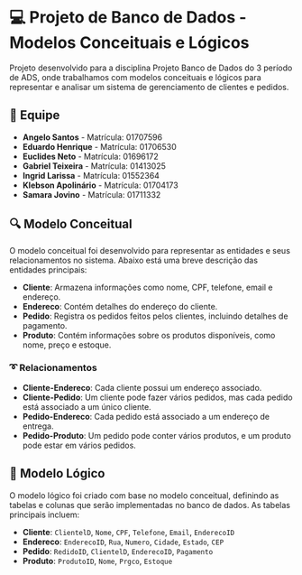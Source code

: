 # 💻 Projeto de Banco de Dados - Modelos Conceituais e Lógicos

Projeto desenvolvido para a disciplina Projeto Banco de Dados do 3 período de ADS, onde trabalhamos com modelos conceituais e lógicos para representar e analisar um sistema de gerenciamento de clientes e pedidos.

## 🙋 Equipe

- **Angelo Santos** - Matrícula: 01707596
- **Eduardo Henrique** - Matrícula: 01706530
- **Euclides Neto** - Matrícula: 01696172
- **Gabriel Teixeira** - Matrícula: 01413025
- **Ingrid Larissa** - Matrícula: 01552364
- **Klebson Apolinário** - Matrícula: 01704173
- **Samara Jovino** - Matrícula: 01711332

## 🔍 Modelo Conceitual

O modelo conceitual foi desenvolvido para representar as entidades e seus relacionamentos no sistema. Abaixo está uma breve descrição das entidades principais:

- **Cliente**: Armazena informações como nome, CPF, telefone, email e endereço.
- **Endereco**: Contém detalhes do endereço do cliente.
- **Pedido**: Registra os pedidos feitos pelos clientes, incluindo detalhes de pagamento.
- **Produto**: Contém informações sobre os produtos disponíveis, como nome, preço e estoque.

### ➰ Relacionamentos

- **Cliente-Endereco**: Cada cliente possui um endereço associado.
- **Cliente-Pedido**: Um cliente pode fazer vários pedidos, mas cada pedido está associado a um único cliente.
- **Pedido-Endereco**: Cada pedido está associado a um endereço de entrega.
- **Pedido-Produto**: Um pedido pode conter vários produtos, e um produto pode estar em vários pedidos.

## 📝 Modelo Lógico

O modelo lógico foi criado com base no modelo conceitual, definindo as tabelas e colunas que serão implementadas no banco de dados. As tabelas principais incluem:

- **Cliente**: `ClientelD`, `Nome`, `CPF`, `Telefone`, `Email`, `EnderecoID`
- **Endereco**: `EnderecoID`, `Rua`, `Numero`, `Cidade`, `Estado`, `CEP`
- **Pedido**: `RedidoID`, `ClientelD`, `EnderecoID`, `Pagamento`
- **Produto**: `ProdutoID`, `Nome`, `Prgco`, `Estoque`
